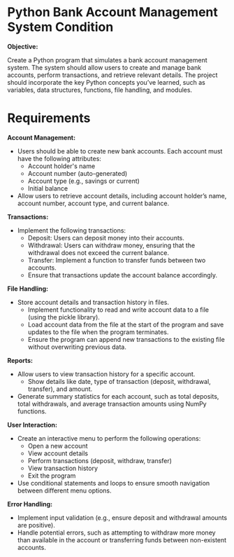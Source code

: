 
# Python Bank Account Management System Condition

**Objective:**

Create a Python program that simulates a bank account management system. The system should allow users to create and manage bank accounts, perform transactions, and retrieve relevant details. The project should incorporate the key Python concepts you’ve learned, such as variables, data structures, functions, file handling, and modules.

# Requirements 

**Account Management:**

- Users should be able to create new bank accounts. Each account must have the following attributes:
    - Account holder's name
    - Account number (auto-generated)
    - Account type (e.g., savings or current)
    - Initial balance
- Allow users to retrieve account details, including account holder’s name, account number, account type, and current balance.

**Transactions:**

- Implement the following transactions:
    - Deposit: Users can deposit money into their accounts.
    - Withdrawal: Users can withdraw money, ensuring that the withdrawal does not exceed the current balance.
    - Transfer: Implement a function to transfer funds between two accounts.
    - Ensure that transactions update the account balance accordingly.

**File Handling:**

- Store account details and transaction history in files.
    - Implement functionality to read and write account data to a file (using the pickle library).
    - Load account data from the file at the start of the program and save updates to the file when the program terminates.
    - Ensure the program can append new transactions to the existing file without overwriting previous data.

**Reports:**

- Allow users to view transaction history for a specific account.
    - Show details like date, type of transaction (deposit, withdrawal, transfer), and amount.
- Generate summary statistics for each account, such as total deposits, total withdrawals, and average transaction amounts using NumPy functions.

**User Interaction:**
- Create an interactive menu to perform the following operations:
    - Open a new account
    - View account details
    - Perform transactions (deposit, withdraw, transfer)
    - View transaction history
    - Exit the program
- Use conditional statements and loops to ensure smooth navigation between different menu options.

**Error Handling:**
- Implement input validation (e.g., ensure deposit and withdrawal amounts are positive).
- Handle potential errors, such as attempting to withdraw more money than available in the account or transferring funds between non-existent accounts.